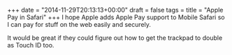 +++
date = "2014-11-29T20:13:13+00:00"
draft = false
tags = 
title = "Apple Pay in Safari"
+++
I hope Apple adds Apple Pay support to Mobile Safari so I can pay for stuff on the web easily and securely.

It would be great if they could figure out how to get the trackpad to double as Touch ID too.